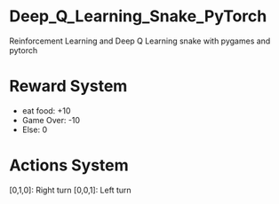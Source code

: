 # Deep_Q_Learning_Snake_PyTorch
Reinforcement Learning and Deep Q Learning snake with pygames and pytorch


# Reward System
- eat food: +10
- Game Over: -10
- Else: 0

# Actions System

[1,0,0]: Straight
[0,1,0]: Right turn
[0,0,1]: Left turn